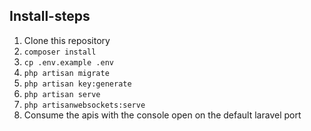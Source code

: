 ## Install-steps
1. Clone this repository
2. `composer install`
3. `cp .env.example .env`
4. `php artisan migrate`
5. `php artisan key:generate`
6. `php artisan serve`
7. `php artisanwebsockets:serve`
8. Consume the apis with the console open on the default laravel port
